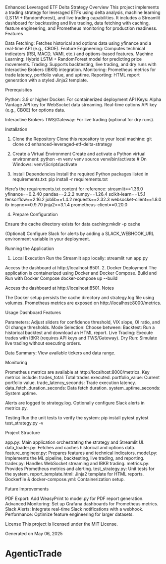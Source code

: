 Enhanced Leveraged ETF Delta Strategy
Overview
This project implements a trading strategy for leveraged ETFs using delta analysis, machine learning (LSTM + RandomForest), and live trading capabilities. It includes a Streamlit dashboard for backtesting and live trading, data fetching with caching, feature engineering, and Prometheus monitoring for production readiness.
Features

Data Fetching: Fetches historical and options data using yfinance and a real-time API (e.g., CBOE).
Feature Engineering: Computes technical indicators (RSI, MACD, VAMI, etc.) and options-based features.
Machine Learning: Hybrid LSTM + RandomForest model for predicting price movements.
Trading: Supports backtesting, live trading, and dry runs with Interactive Brokers (IBKR) integration.
Monitoring: Prometheus metrics for trade latency, portfolio value, and uptime.
Reporting: HTML report generation with a styled Jinja2 template.

Prerequisites

Python: 3.9 or higher
Docker: For containerized deployment
API Keys:
Alpha Vantage API key for WebSocket data streaming.
Real-time options API key (e.g., CBOE) for options data.


Interactive Brokers TWS/Gateway: For live trading (optional for dry runs).

Installation
1. Clone the Repository
Clone this repository to your local machine:
git clone <repository-url>
cd enhanced-leveraged-etf-delta-strategy

2. Create a Virtual Environment
Create and activate a Python virtual environment:
python -m venv venv
source venv/bin/activate  # On Windows: venv\Scripts\activate

3. Install Dependencies
Install the required Python packages listed in requirements.txt:
pip install -r requirements.txt

Here’s the requirements.txt content for reference:
streamlit==1.36.0
yfinance==0.2.40
pandas==2.2.2
numpy==1.26.4
scikit-learn==1.5.1
tensorflow==2.16.2
joblib==1.4.2
requests==2.32.3
websocket-client==1.8.0
ib-insync==0.9.70
jinja2==3.1.4
prometheus-client==0.20.0

4. Prepare Configuration

Ensure the cache directory exists for data caching:mkdir -p cache


(Optional) Configure Slack for alerts by adding a SLACK_WEBHOOK_URL environment variable in your deployment.

Running the Application
1. Local Execution
Run the Streamlit app locally:
streamlit run app.py

Access the dashboard at http://localhost:8501.
2. Docker Deployment
The application is containerized using Docker and Docker Compose.
Build and Run with Docker Compose
docker-compose up --build

Access the dashboard at http://localhost:8501.
Notes

The Docker setup persists the cache directory and strategy.log file using volumes.
Prometheus metrics are exposed on http://localhost:8000/metrics.

Usage
Dashboard Features

Parameters: Adjust sliders for confidence threshold, VIX slope, OI ratio, and OI change thresholds.
Mode Selection: Choose between:
Backtest: Run a historical backtest and download an HTML report.
Live Trading: Execute trades with IBKR (requires API keys and TWS/Gateway).
Dry Run: Simulate live trading without executing orders.


Data Summary: View available tickers and data range.

Monitoring

Prometheus metrics are available at http://localhost:8000/metrics.
Key metrics include:
trades_total: Total trades executed.
portfolio_value: Current portfolio value.
trade_latency_seconds: Trade execution latency.
data_fetch_duration_seconds: Data fetch duration.
system_uptime_seconds: System uptime.


Alerts are logged to strategy.log. Optionally configure Slack alerts in metrics.py.

Testing
Run the unit tests to verify the system:
pip install pytest
pytest test_strategy.py -v

Project Structure

app.py: Main application orchestrating the strategy and Streamlit UI.
data_loader.py: Fetches and caches historical and options data.
feature_engineer.py: Prepares features and technical indicators.
model.py: Implements the ML pipeline, backtesting, live trading, and reporting.
trader.py: Handles WebSocket streaming and IBKR trading.
metrics.py: Provides Prometheus metrics and alerting.
test_strategy.py: Unit tests for the system.
report_template.html: Jinja2 template for HTML reports.
Dockerfile & docker-compose.yml: Containerization setup.

Future Improvements

PDF Export: Add WeasyPrint to model.py for PDF report generation.
Advanced Monitoring: Set up Grafana dashboards for Prometheus metrics.
Slack Alerts: Integrate real-time Slack notifications with a webhook.
Performance: Optimize feature engineering for larger datasets.

License
This project is licensed under the MIT License.

Generated on May 06, 2025

# AgenticTrade
